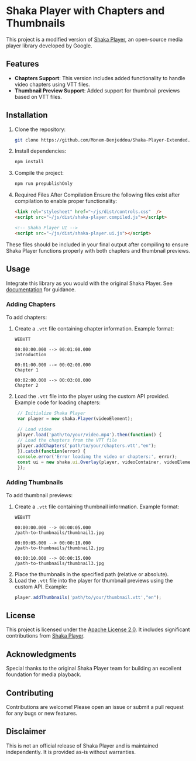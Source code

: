 
# Shaka Player with Chapters and Thumbnails

This project is a modified version of [Shaka Player](https://github.com/google/shaka-player), an open-source media player library developed by Google.

## Features
- **Chapters Support**: This version includes added functionality to handle video chapters using VTT files.
- **Thumbnail Preview Support**: Added support for thumbnail previews based on VTT files.

## Installation
1. Clone the repository:
   ```bash
   git clone https://github.com/Monem-Benjeddou/Shaka-Player-Extended.git
   ```
2. Install dependencies:
   ```bash
   npm install
   ```
3. Compile the project:
   ```bash
   npm run prepublishOnly
   ```
4. Required Files After Compilation
Ensure the following files exist after compilation to enable proper functionality:

    ```html
    <link rel="stylesheet" href="~/js/dist/controls.css"  />
    <script src="~/js/dist/shaka-player.compiled.js"></script>
    
    <!-- Shaka Player UI -->
    <script src="~/js/dist/shaka-player.ui.js"></script>
    ```
These files should be included in your final output after compiling to ensure Shaka Player functions properly with both chapters and thumbnail previews.
## Usage
Integrate this library as you would with the original Shaka Player. See [documentation](https://shaka-player-demo.appspot.com/docs/api/tutorial-welcome.html) for guidance.

### Adding Chapters
To add chapters:
1. Create a `.vtt` file containing chapter information. Example format:
   ```vtt
   WEBVTT

   00:00:00.000 --> 00:01:00.000
   Introduction

   00:01:00.000 --> 00:02:00.000
   Chapter 1

   00:02:00.000 --> 00:03:00.000
   Chapter 2
   ```
2. Load the `.vtt` file into the player using the custom API provided.
   Example code for loading chapters:

   ```javascript
    // Initialize Shaka Player
    var player = new shaka.Player(videoElement);
    
    // Load video
    player.load('path/to/your/video.mp4').then(function() {
    // Load the chapters from the VTT file
    player.addChapters('path/to/your/chapters.vtt',"en");
    }).catch(function(error) {
    console.error('Error loading the video or chapters:', error);
    const ui = new shaka.ui.Overlay(player, videoContainer, videoElement);
    });
   ```


### Adding Thumbnails
To add thumbnail previews:
1. Create a `.vtt` file containing thumbnail information. Example format:
   ```vtt
   WEBVTT

   00:00:00.000 --> 00:00:05.000
   /path-to-thumbnails/thumbnail1.jpg

   00:00:05.000 --> 00:00:10.000
   /path-to-thumbnails/thumbnail2.jpg

   00:00:10.000 --> 00:00:15.000
   /path-to-thumbnails/thumbnail3.jpg
   ```
2. Place the thumbnails in the specified path (relative or absolute).
3. Load the `.vtt` file into the player for thumbnail previews using the custom API. Example:
   ```javascript
   player.addThumbnails('path/to/your/thumbnail.vtt',"en");
   ```

## License
This project is licensed under the [Apache License 2.0](LICENSE). It includes significant contributions from [Shaka Player](https://github.com/google/shaka-player).

## Acknowledgments
Special thanks to the original Shaka Player team for building an excellent foundation for media playback.

## Contributing
Contributions are welcome! Please open an issue or submit a pull request for any bugs or new features.

## Disclaimer
This is not an official release of Shaka Player and is maintained independently. It is provided as-is without warranties.
